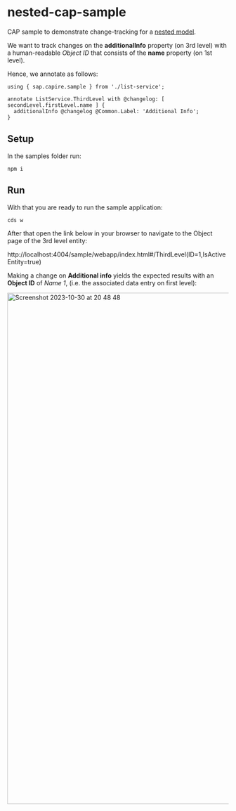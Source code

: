 # nested-cap-sample

CAP sample to demonstrate change-tracking for a [nested model](./db/schema.cds).

We want to track changes on the **additionalInfo** property (on 3rd level) with a human-readable *Object ID* that consists of the **name** property (on 1st level).

Hence, we annotate as follows:

```cds
using { sap.capire.sample } from './list-service';

annotate ListService.ThirdLevel with @changelog: [ secondLevel.firstLevel.name ] {
  additionalInfo @changelog @Common.Label: 'Additional Info';
}
```


## Setup

In the samples folder run:
```
npm i
```

## Run

With that you are ready to run the sample application:

```
cds w
```

After that open the link below in your browser to navigate to the Object page of the 3rd level entity:

http://localhost:4004/sample/webapp/index.html#/ThirdLevel(ID=1,IsActiveEntity=true)


Making a change on **Additional info** yields the expected results with an **Object ID** of *Name 1*, (i.e. the associated data entry on first level):

<img width="1164" alt="Screenshot 2023-10-30 at 20 48 48" src="https://github.com/mnkiefer/nested-cap-sample/assets/8320933/1eedbd33-6872-491a-b27a-7c20920212d9">
